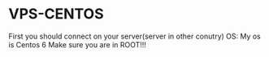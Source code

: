 # VPS-CENTOS

First you should connect on your server(server in other conutry)
OS: My os is Centos 6
Make sure you are in ROOT!!!
